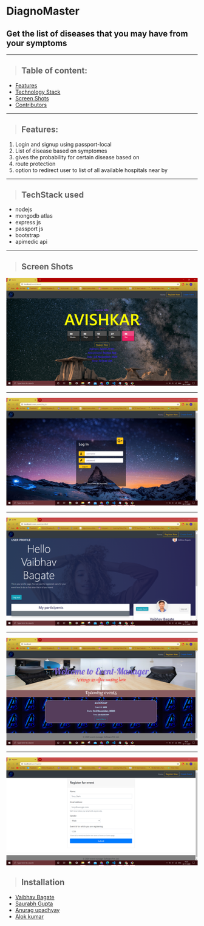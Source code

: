 # DiagnoMaster

## Get the list of diseases that you may have from your symptoms

---

> ## Table of content:

- [Features](https://github.com/vaibhav25-mnnit/Event-Manager/blob/master/README.md#features)
- [Technology Stack](https://github.com/vaibhav25-mnnit/Event-Manager/blob/master/README.md#techstack-used)
- [Screen Shots](https://github.com/vaibhav25-mnnit/Event-Manager/blob/master/README.md#screen-shots)
- [Contributors](https://github.com/vaibhav25-mnnit/Event-Manager/blob/master/README.md#Contributors)

---

> ## **Features:**

1. Login and signup using passport-local
1. List of disease based on symptomes
1. gives the probability for certain disease based on
1. route protection
1. option to redirect user to list of all available hospitals near by

---

> ## **TechStack used**

- nodejs
- mongodb atlas
- express js
- passport js
- bootstrap
- apimedic api

---

> ## Screen Shots

![ss](https://github.com/vaibhav25-mnnit/Event-Manager/blob/master/Screenshot%202020-11-02%20162400-min.png)

---

![ss](https://github.com/vaibhav25-mnnit/Event-Manager/blob/master/Screenshot%202020-11-02%20162236-min.png)

---

![ss](https://github.com/vaibhav25-mnnit/Event-Manager/blob/master/Screenshot%202020-11-02%20162522.png)

---

![ss](https://github.com/vaibhav25-mnnit/Event-Manager/blob/master/Screenshot%202020-11-02%20162143.png)

---

![ss](https://github.com/vaibhav25-mnnit/Event-Manager/blob/master/Screenshot%202020-11-02%20162602.png)

> ## Installation

- [Vaibhav Bagate](https://github.com/vaibhav25-mnnit)
- [Saurabh Gupta](https://github.com/saurabh-38)
- [Anurag upadhyay](https://github.com/Anurag319)
- [Alok kumar](https://github.com/alokk48200)
